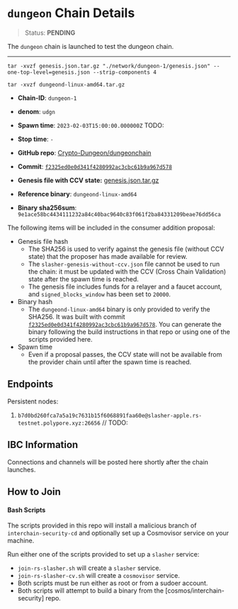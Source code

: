 
# `dungeon` Chain Details

> Status: **PENDING**

The `dungeon` chain is launched to test the dungeon chain.

---

`tar -xvzf genesis.json.tar.gz "./network/dungeon-1/genesis.json" --one-top-level=genesis.json --strip-components 4`
<!-- `tar -zcvf dungeond-linux-amd64.tar.gz dungeond-linux-amd64` -->

`tar -xvzf dungeond-linux-amd64.tar.gz`

* **Chain-ID**: `dungeon-1`
* **denom**: `udgn`
* **Spawn time**: `2023-02-03T15:00:00.000000Z` TODO:
* **Stop time**: `-`
* **GitHub repo**: [Crypto-Dungeon/dungeonchain](https://github.com/Crypto-Dungeon/dungeonchain)
* **Commit**: [`f2325ed0e0d341f4280992ac3cbc61b9a967d578`](https://github.com/Crypto-Dungeon/dungeonchain/commit/f2325ed0e0d341f4280992ac3cbc61b9a967d578)
* **Genesis file with CCV state:** [genesis.json.tar.gz](genesis.json.tar.gz)

* **Reference binary**: `dungeond-linux-amd64`
* **Binary sha256sum**: `9e1ace58bc4434111232a84c40bac9640c83f061f2ba84331209beae76dd56ca`
<!-- * **Genesis file _without CCV state_:** `slasher-genesis-without-ccv.json`
* **SHA256 for genesis file _without CCV state_**: `f2bcaeec812058d761399d355124ceb8945b79168a2848c46c4455bebebe7d00` -->

The following items will be included in the consumer addition proposal:

* Genesis file hash
  * The SHA256 is used to verify against the genesis file (without CCV state) that the proposer has made available for review.
  * The `slasher-genesis-without-ccv.json` file cannot be used to run the chain: it must be updated with the CCV (Cross Chain Validation) state after the spawn time is reached.
  * The genesis file includes funds for a relayer and a faucet account, and `signed_blocks_window` has been set to `20000`.
* Binary hash
  * The `dungeond-linux-amd64` binary is only provided to verify the SHA256. It was built with commit [`f2325ed0e0d341f4280992ac3cbc61b9a967d578`](https://github.com/Crypto-Dungeon/dungeonchain/commit/f2325ed0e0d341f4280992ac3cbc61b9a967d578). You can generate the binary following the build instructions in that repo or using one of the scripts provided here.
* Spawn time
  * Even if a proposal passes, the CCV state will not be available from the provider chain until after the spawn time is reached.

## Endpoints

Persistent nodes:

1. `b7d0bd260fca7a5a19c7631b15f6068891faa60e@slasher-apple.rs-testnet.polypore.xyz:26656` // TODO:

## IBC Information

Connections and channels will be posted here shortly after the chain launches.

## How to Join

#### Bash Scripts

The scripts provided in this repo will install a malicious branch of `interchain-security-cd` and optionally set up a Cosmovisor service on your machine.

Run either one of the scripts provided to set up a `slasher` service:
* `join-rs-slasher.sh` will create a `slasher` service.
* `join-rs-slasher-cv.sh` will create a `cosmovisor` service.
* Both scripts must be run either as root or from a sudoer account.
* Both scripts will attempt to build a binary from the [cosmos/interchain-security] repo.
